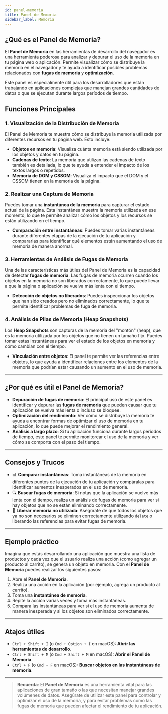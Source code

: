 ```yaml
---
id: panel-memoria
title: Panel de Memoria
sidebar_label: Memoria
---
```


## ¿Qué es el Panel de Memoria?

El **Panel de Memoria** en las herramientas de desarrollo del navegador es una herramienta poderosa para analizar y depurar el uso de la memoria en tu página web o aplicación. Permite visualizar cómo se distribuye la memoria en el navegador y te ayuda a identificar posibles problemas relacionados con **fugas de memoria** y **optimización**.

Este panel es especialmente útil para los desarrolladores que están trabajando en aplicaciones complejas que manejan grandes cantidades de datos o que se ejecutan durante largos períodos de tiempo.

## Funciones Principales

### 1. Visualización de la Distribución de Memoria

El Panel de Memoria te muestra cómo se distribuye la memoria utilizada por diferentes recursos en tu página web. Esto incluye:

- **Objetos en memoria**: Visualiza cuánta memoria está siendo utilizada por los objetos y datos en tu página.
- **Cadenas de texto**: La memoria que utilizan las cadenas de texto también es detallada, lo que te ayuda a entender el impacto de los textos largos o repetidos.
- **Memoria de DOM y CSSOM**: Visualiza el impacto que el DOM y el CSSOM tienen en la memoria de la página.

### 2. Realizar una Captura de Memoria

Puedes tomar una **instantánea de la memoria** para capturar el estado actual de la página. Esta instantánea muestra la memoria utilizada en ese momento, lo que te permite analizar cómo los objetos y los recursos se están utilizando en el tiempo.

- **Comparación entre instantáneas**: Puedes tomar varias instantáneas durante diferentes etapas de la ejecución de tu aplicación y compararlas para identificar qué elementos están aumentando el uso de memoria de manera anormal.

### 3. Herramientas de Análisis de Fugas de Memoria

Una de las características más útiles del Panel de Memoria es la capacidad de detectar **fugas de memoria**. Las fugas de memoria ocurren cuando los objetos en la memoria no son liberados correctamente, lo que puede llevar a que la página o aplicación se vuelva más lenta con el tiempo.

- **Detección de objetos no liberados**: Puedes inspeccionar los objetos que han sido creados pero no eliminados correctamente, lo que te permite identificar problemas de fuga de memoria.

### 4. Análisis de Pilas de Memoria (Heap Snapshots)

Los **Heap Snapshots** son capturas de la memoria del "montón" (heap), que es la memoria utilizada por los objetos que no tienen un tamaño fijo. Puedes tomar estas instantáneas para ver el estado de los objetos en memoria y cómo cambian con el tiempo.

- **Vinculación entre objetos**: El panel te permite ver las referencias entre objetos, lo que ayuda a identificar relaciones entre los elementos de la memoria que podrían estar causando un aumento en el uso de memoria.

---

## ¿Por qué es útil el Panel de Memoria?

- **Depuración de fugas de memoria**: El principal uso de este panel es identificar y depurar las **fugas de memoria** que pueden causar que tu aplicación se vuelva más lenta o incluso se bloquee.
- **Optimización del rendimiento**: Ver cómo se distribuye la memoria te ayuda a encontrar formas de optimizar el uso de memoria en tu aplicación, lo que puede mejorar el rendimiento general.
- **Análisis a largo plazo**: Si tu aplicación funciona durante largos períodos de tiempo, este panel te permite monitorear el uso de la memoria y ver cómo se comporta con el paso del tiempo.

---

## Consejos y Trucos

- 📊 **Comparar instantáneas**: Toma instantáneas de la memoria en diferentes puntos de la ejecución de tu aplicación y compáralas para identificar aumentos inesperados en el uso de memoria.
- 🔍 **Buscar fugas de memoria**: Si notas que la aplicación se vuelve más lenta con el tiempo, realiza un análisis de fugas de memoria para ver si hay objetos que no se están eliminando correctamente.
- 🧹 **Liberar memoria no utilizada**: Asegúrate de que todos los objetos que ya no son necesarios se eliminen correctamente utilizando `delete` o liberando las referencias para evitar fugas de memoria.

---

## Ejemplo práctico

Imagina que estás desarrollando una aplicación que muestra una lista de productos y cada vez que el usuario realiza una acción (como agregar un producto al carrito), se genera un objeto en memoria. Con el **Panel de Memoria** puedes realizar los siguientes pasos:

1. Abre el **Panel de Memoria**.
2. Realiza una acción en la aplicación (por ejemplo, agrega un producto al carrito).
3. Toma una **instantánea de memoria**.
4. Repite la acción varias veces y toma más instantáneas.
5. Compara las instantáneas para ver si el uso de memoria aumenta de manera inesperada y si los objetos son eliminados correctamente.

---

## Atajos útiles

- `Ctrl + Shift + I` (o `Cmd + Option + I` en macOS): **Abrir las herramientas de desarrollo**.
- `Ctrl + Shift + M` (o `Cmd + Shift + M` en macOS): **Abrir el Panel de Memoria**.
- `Ctrl + F` (o `Cmd + F` en macOS): **Buscar objetos en las instantáneas de memoria**.

---

> **Recuerda**: El **Panel de Memoria** es una herramienta vital para las aplicaciones de gran tamaño o las que necesitan manejar grandes volúmenes de datos. Asegúrate de utilizar este panel para controlar y optimizar el uso de la memoria, y para evitar problemas como las fugas de memoria que pueden afectar el rendimiento de tu aplicación.